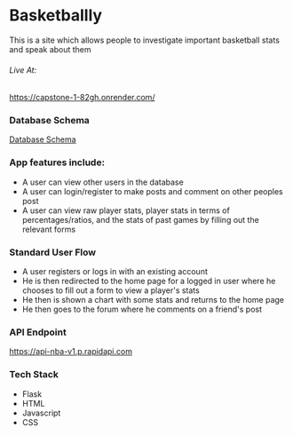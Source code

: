 # Basketballly

This is a site which allows people to investigate important basketball stats and speak about them

###### Live At:

https://capstone-1-82gh.onrender.com/

### Database Schema
[Database Schema](https://github.com/NoahMekonnen/Basketballly/blob/main/DatabaseDiagram.jpg?raw=true)

### App features include:

* A user can view other users in the database
* A user can login/register to make posts and comment on other peoples post
* A user can view raw player stats, player stats in terms of percentages/ratios, and the stats of past games by filling out the relevant forms

### Standard User Flow

* A user registers or logs in with an existing account
* He is then redirected to the home page for a logged in user where he chooses to fill out a form to view a player's stats
* He then is shown a chart with some stats and returns to the home page
* He then goes to the forum where he comments on a friend's post

### API Endpoint

 https://api-nba-v1.p.rapidapi.com

### Tech Stack

* Flask
* HTML
* Javascript
* CSS